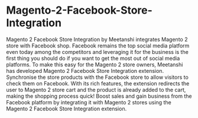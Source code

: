 # Magento-2-Facebook-Store-Integration
Magento 2 Facebook Store Integration by Meetanshi integrates Magento 2 store with Facebook shop.  Facebook remains the top social media platform even today among the competitors and leveraging it for the business is the first thing you should do if you want to get the most out of social media platforms. To make this easy for the Magento 2 store owners, Meetanshi has developed Magento 2 Facebook Store Integration extension.  Synchronise the store products with the Facebook store to allow visitors to check them on Facebook. With its rich features, the extension redirects the user to Magento 2 store cart and the product is already added to the cart, making the shopping process quick!  Boost sales and gain business from the Facebook platform by integrating it with Magento 2 stores using the Magento 2 Facebook Store Integration extension.
